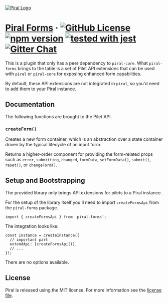 [![Piral Logo](https://github.com/smapiot/piral/raw/master/docs/assets/logo.png)](https://piral.io)

# [Piral Forms](https://piral.io) &middot; [![GitHub License](https://img.shields.io/badge/license-MIT-blue.svg)](https://github.com/smapiot/piral/blob/master/LICENSE) [![npm version](https://img.shields.io/npm/v/piral-forms.svg?style=flat)](https://www.npmjs.com/package/piral-forms) [![tested with jest](https://img.shields.io/badge/tested_with-jest-99424f.svg)](https://jestjs.io) [![Gitter Chat](https://badges.gitter.im/gitterHQ/gitter.png)](https://gitter.im/piral-io/community)

This is a plugin that only has a peer dependency to `piral-core`. What `piral-forms` brings to the table is a set of Pilet API extensions that can be used with `piral` or `piral-core` for exposing enhanced form capabilities.

By default, these API extensions are not integrated in `piral`, so you'd need to add them to your Piral instance.

## Documentation

The following functions are brought to the Pilet API.

### `createForm()`

Creates a new form container, which is an abstraction over a state container driven by the typical lifecycle of an input form.

Returns a higher-order component for providing the form-related props such as `error`, `submitting`, `changed`, `formData`, `setFormData()`, `submit()`, `reset()`, or `changeForm()`.

## Setup and Bootstrapping

The provided library only brings API extensions for pilets to a Piral instance.

For the setup of the library itself you'll need to import `createFormsApi` from the `piral-forms` package.

```tsx
import { createFormsApi } from 'piral-forms';
```

The integration looks like:

```tsx
const instance = createInstance({
  // important part
  extendApi: [createFormsApi()],
  // ...
});
```

There are no options available.

## License

Piral is released using the MIT license. For more information see the [license file](./LICENSE).
